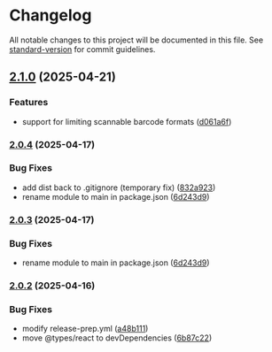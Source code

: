 # Changelog

All notable changes to this project will be documented in this file. See [standard-version](https://github.com/conventional-changelog/standard-version) for commit guidelines.

## [2.1.0](https://github.com/jamenamcinteer/react-qr-barcode-scanner/compare/v2.0.4...v2.1.0) (2025-04-21)


### Features

* support for limiting scannable barcode formats ([d061a6f](https://github.com/jamenamcinteer/react-qr-barcode-scanner/commit/d061a6fc781cf7c4257e4d0a6a26395742de47f9))

### [2.0.4](https://github.com/jamenamcinteer/react-qr-barcode-scanner/compare/v2.0.2...v2.0.4) (2025-04-17)


### Bug Fixes

* add dist back to .gitignore (temporary fix) ([832a923](https://github.com/jamenamcinteer/react-qr-barcode-scanner/commit/832a923da12387e34cc9b3fcfe4bdea8568be978))
* rename module to main in package.json ([6d243d9](https://github.com/jamenamcinteer/react-qr-barcode-scanner/commit/6d243d940ae5dc5786e5cdb83821d5e97694b9c8))

### [2.0.3](https://github.com/jamenamcinteer/react-qr-barcode-scanner/compare/v2.0.2...v2.0.3) (2025-04-17)


### Bug Fixes

* rename module to main in package.json ([6d243d9](https://github.com/jamenamcinteer/react-qr-barcode-scanner/commit/6d243d940ae5dc5786e5cdb83821d5e97694b9c8))

### [2.0.2](https://github.com/jamenamcinteer/react-qr-barcode-scanner/compare/v2.0.1...v2.0.2) (2025-04-16)


### Bug Fixes

* modify release-prep.yml ([a48b111](https://github.com/jamenamcinteer/react-qr-barcode-scanner/commit/a48b11189ad3dc293438fd4c6e9723fde88fe15e))
* move @types/react to devDependencies ([6b87c22](https://github.com/jamenamcinteer/react-qr-barcode-scanner/commit/6b87c226ab1ddde3ee336b354563b5042d91acbc))
